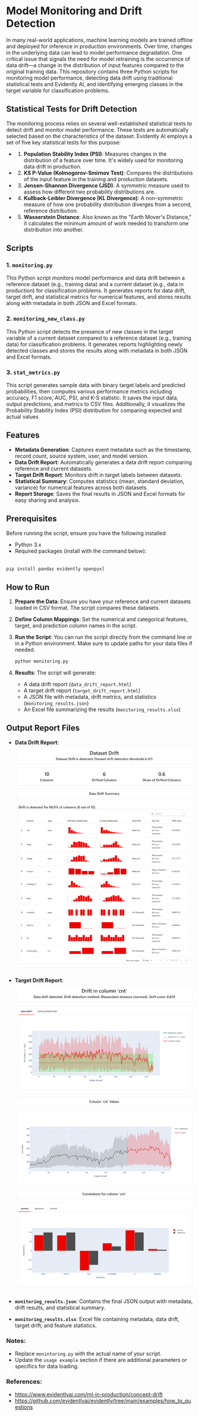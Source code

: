 # Model Monitoring and Drift Detection
In many real-world applications, machine learning models are trained offline and deployed for inference in production environments. Over time, changes in the underlying data can lead to model performance degradation. One critical issue that signals the need for model retraining is the occurrence of data drift—a change in the distribution of input features compared to the original training data.
This repository contains three Python scripts for monitoring model performance, detecting data drift using traditional statistical tests and Evidently AI, and identifying emerging classes in the target variable for classification problems.

## Statistical Tests for Drift Detection
The monitoring process relies on several well-established statistical tests to detect drift and monitor model performance. These tests are automatically selected based on the characteristics of the dataset. Evidently AI employs a set of five key statistical tests for this purpose:

- 1. **Population Stability Index (PSI)**: Measures changes in the distribution of a feature over time. It's widely used for monitoring data drift in production.

- 2. **KS P-Value (Kolmogorov-Smirnov Test)**: Compares the distributions of the input feature in the training and production datasets.

- 3. **Jensen-Shannon Divergence (JSD)**: A symmetric measure used to assess how different two probability distributions are.

- 4. **Kullback-Leibler Divergence (KL Divergence)**: A non-symmetric measure of how one probability distribution diverges from a second, reference distribution.

- 5. **Wasserstein Distance**: Also known as the "Earth Mover's Distance," it calculates the minimum amount of work needed to transform one distribution into another.

## Scripts

### 1. `monitoring.py`

This Python script monitors model performance and data drift between a reference dataset (e.g., training data) and a current dataset (e.g., data in production) for classification problems. It generates reports for data drift, target drift, and statistical metrics for numerical features, and stores results along with metadata in both JSON and Excel formats.

### 2. `monitoring_new_class.py`

This Python script detects the presence of new classes in the target variable of a current dataset compared to a reference dataset (e.g., training data) for classification problems. It generates reports highlighting newly detected classes and stores the results along with metadata in both JSON and Excel formats.

### 3. `stat_metrics.py`
This script generates sample data with binary target labels and predicted probabilities, then computes various performance metrics including accuracy, F1 score, AUC, PSI, and K-S statistic. It saves the input data, output predictions, and metrics to CSV files. Additionally, it visualizes the Probability Stability Index (PSI) distribution for comparing expected and actual values

## Features
- **Metadata Generation**: Captures event metadata such as the timestamp, record count, source system, user, and model version.
- **Data Drift Report**: Automatically generates a data drift report comparing reference and current datasets.
- **Target Drift Report**: Monitors drift in target labels between datasets.
- **Statistical Summary**: Computes statistics (mean, standard deviation, variance) for numerical features across both datasets.
- **Report Storage**: Saves the final results in JSON and Excel formats for easy sharing and analysis.

## Prerequisites

Before running the script, ensure you have the following installed:

- Python 3.x
- Required packages (install with the command below):

```bash

pip install pandas evidently openpyxl
 ```

## How to Run

1. **Prepare the Data**: Ensure you have your reference and current datasets loaded in CSV format. The script compares these datasets.

2. **Define Column Mappings**: Set the numerical and categorical features, target, and prediction column names in the script.

3. **Run the Script**: You can run the script directly from the command line or in a Python environment. Make sure to update paths for your data files if needed.

    ```bash
    python monitoring.py
    ```

4. **Results**: The script will generate:
   - A data drift report (`data_drift_report.html`)
   - A target drift report (`target_drift_report.html`)
   - A JSON file with metadata, drift metrics, and statistics (`monitoring_results.json`)
   - An Excel file summarizing the results (`monitoring_results.xlsx`)
  
## Output Report Files

- **Data Drift Report**:
    ![Data Drift Report](Image/data-drift-report.png)

- **Target Drift Report**:
    ![Target Drift Report](Image/target-drift-report.png)

- **`monitoring_results.json`**: Contains the final JSON output with metadata, drift results, and statistical summary.
- **`monitoring_results.xlsx`**: Excel file containing metadata, data drift, target drift, and feature statistics.

### Notes:
- Replace `monintoring.py` with the actual name of your script.
- Update the `usage example` section if there are additional parameters or specifics for data loading.
     
### References:
- https://www.evidentlyai.com/ml-in-production/concept-drift
- https://github.com/evidentlyai/evidently/tree/main/examples/how_to_questions
